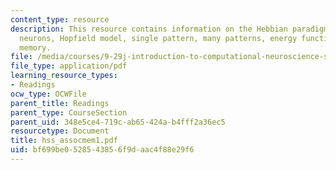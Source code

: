 ```yaml
---
content_type: resource
description: This resource contains information on the Hebbian paradigm, binary model
  neurons, Hopfield model, single pattern, many patterns, energy function, and content-addressable
  memory.
file: /media/courses/9-29j-introduction-to-computational-neuroscience-spring-2004/bf699be0528543856f9daac4f88e29f6_hss_assocmem1.pdf
file_type: application/pdf
learning_resource_types:
- Readings
ocw_type: OCWFile
parent_title: Readings
parent_type: CourseSection
parent_uid: 348e5ce4-719c-ab65-424a-b4fff2a36ec5
resourcetype: Document
title: hss_assocmem1.pdf
uid: bf699be0-5285-4385-6f9d-aac4f88e29f6
---
```


